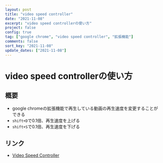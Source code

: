 ```yaml
---
layout: post
title: "video speed controller"
date: "2021-11-08"
excerpt: "video speed controllerの使い方"
project: false
config: true
tag: ["google chrome", "video speed controller", "拡張機能"]
comments: false
sort_key: "2021-11-08"
update_dates: ["2021-11-08"]
---
```


# video speed controllerの使い方

## 概要
 - google chromeの拡張機能で再生している動画の再生速度を変更することができる
 - `shift+D`で0.1倍、再生速度を上げる
 - `shift+S`で0.1倍、再生速度を下げる

## リンク
 - [Video Speed Controller](https://chrome.google.com/webstore/detail/video-speed-controller/nffaoalbilbmmfgbnbgppjihopabppdk?hl=en)

